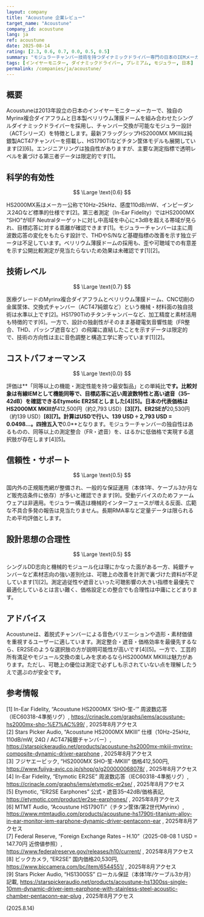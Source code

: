 ```yaml
---
layout: company
title: "Acoustune 企業レビュー"
target_name: "Acoustune"
company_id: acoustune
lang: ja
ref: acoustune
date: 2025-08-14
rating: [2.3, 0.6, 0.7, 0.0, 0.5, 0.5]
summary: "モジュラーチャンバー技術を持つダイナミックドライバー専門の日本のIEMメーカーだが、プレミアム価格に対して科学的優位性は限定的"
tags: [インイヤーモニター, ダイナミックドライバー, プレミアム, モジュラー, 日本]
permalink: /companies/ja/acoustune/
---
```

## 概要

Acoustuneは2013年設立の日本のインイヤーモニターメーカーで、独自のMyrinx複合ダイアフラムと日本製ベリリウム薄膜ドームを組み合わせたシングルダイナミックドライバーを採用し、チャンバー交換が可能なモジュラー設計（ACTシリーズ）を特徴とします。最新フラッグシップHS2000MX MKIIIは純銀製ACT47チャンバーを搭載し、HS1790Tiなどチタン筐体モデルも展開しています[2][6]。エンジニアリングは独自性がありますが、主要な測定指標で透明レベルを裏づける第三者データは限定的です[1]。

## 科学的有効性

$$ \Large \text{0.6} $$

HS2000MX系はメーカー公称で10Hz–25kHz、感度110dB/mW、インピーダンス24Ωなど標準的仕様です[2]。第三者測定（In-Ear Fidelity）ではHS2000MX “SHO”がIEF Neutralターゲットに対し中高域を中心に±3dBを超える帯域が見られ、目標応答に対する乖離が確認できます[1]。モジュラーチャンバーは主に周波数応答の変化をもたらす設計で、THDやS/Nなど基礎指標の改善を示す独立データは不足しています。ベリリウム薄膜ドームの採用も、歪や可聴域での有意差を示す公開比較測定が見当たらないため効果は未確認です[1][2]。

## 技術レベル

$$ \Large \text{0.7} $$

医療グレードのMyrinx複合ダイアフラムとベリリウム薄膜ドーム、CNC切削の金属筐体、交換式チャンバー（ACT47純銀など）という機械・材料面の独自技術は水準以上です[2]。HS1790Tiのチタンチャンバーなど、加工精度と素材活用も特徴的です[6]。一方で、設計の独創性がそのまま基礎電気音響性能（FR整合、THD、パッシブ遮音など）の飛躍に直結したことを示すデータは限定的で、技術の方向性は主に音色調整と構造工学に寄っています[1][2]。

## コストパフォーマンス

$$ \Large \text{0.0} $$

評価は**「同等以上の機能・測定性能を持つ最安製品」との単純比**です。比較対象は有線IEMとして機能同等で、目標応答に近い周波数特性と高い遮音（35–42dB）を確認できるEtymotic ER2SEとしました[4][5]。日本の代表価格はHS2000MX MKIIIが**412,500円（約2,793 USD）**[3][7]、ER2SEが**20,530円（約139 USD）**[8][7]。計算はUSDで行い、**139 USD ÷ 2,793 USD = 0.0498…**。四捨五入で**0.0**となります。モジュラーチャンバーの独自性はあるものの、同等以上の測定整合（FR・遮音）を、はるかに低価格で実現する選択肢が存在します[4][5]。

## 信頼性・サポート

$$ \Large \text{0.5} $$

国内外の正規販売網が整備され、一般的な保証運用（本体1年、ケーブル3か月など販売店条件に依存）が多いと確認できます[9]。受動デバイスのためファームウェアは非適用。モジュラー構造は機械的インターフェースが増える反面、広範な不具合多発の報告は見当たりません。長期RMA率など定量データは限られるため平均評価とします。

## 設計思想の合理性

$$ \Large \text{0.5} $$

シングルDD志向と機械的モジュール化は理にかなった面がある一方、純銀チャンバーなど素材志向の強い差別化は、可聴上の改善を計測で裏づけた資料が不足しています[1][2]。測定追従性や遮音といった可聴影響の大きい指標を最優先で最適化しているとは言い難く、価格設定との整合でも合理性は中庸にとどまります。

## アドバイス

Acoustuneは、着脱式チャンバーによる音色バリエーションや造形・素材価値を重視するユーザーに適しています。測定整合・遮音・価格効率を最優先するなら、ER2SEのような選択肢の方が説明可能性が高いです[4][5]。一方で、工芸的所有満足やモジュール交換の楽しみを求めるならHS2000MX MKIIIは魅力があります。ただし、可聴上の優位は測定で必ずしも示されていない点を理解したうえで選ぶのが安全です。

## 参考情報

[1] In-Ear Fidelity, “Acoustune HS2000MX ‘SHO-笙-’” 周波数応答（IEC60318-4準拠リグ）, https://crinacle.com/graphs/iems/acoustune-hs2000mx-sho-%E7%AC%99/ , 2025年8月アクセス  
[2] Stars Picker Audio, “Acoustune HS2000MX MKIII” 仕様（10Hz–25kHz, 110dB/mW, 24Ω / ACT47純銀チャンバー）, https://starspickeraudio.net/products/acoustune-hs2000mx-mkiii-myrinx-composite-dynamic-driver-earphone , 2025年8月アクセス  
[3] フジヤエービック, “HS2000MX SHO-笙-MKIII” 価格412,500円, https://www.fujiya-avic.co.jp/shop/g/g200000068078/ , 2025年8月アクセス  
[4] In-Ear Fidelity, “Etymotic ER2SE” 周波数応答（IEC60318-4準拠リグ）, https://crinacle.com/graphs/iems/etymotic-er2se/ , 2025年8月アクセス  
[5] Etymotic, “ER2SE Earphones” 公式・遮音35–42dB/価格表記, https://etymotic.com/product/er2se-earphones/ , 2025年8月アクセス  
[6] MTMT Audio, “Acoustune HS1790Ti”（チタン筐体/第2世代Myrinx）, https://www.mtmtaudio.com/products/acoustune-hs1790ti-titanium-alloy-in-ear-monitor-iem-earphone-dynamic-driver-pentaconn-ear , 2025年8月アクセス  
[7] Federal Reserve, “Foreign Exchange Rates – H.10”（2025-08-08 1 USD = 147.70円 近傍値参照）, https://www.federalreserve.gov/releases/h10/current/ , 2025年8月アクセス  
[8] ビックカメラ, “ER2SE” 国内価格20,530円, https://www.biccamera.com/bc/item/6544551/ , 2025年8月アクセス  
[9] Stars Picker Audio, “HS1300SS” ローカル保証（本体1年/ケーブル3か月）記載, https://starspickeraudio.net/products/acoustune-hs1300ss-single-10mm-dynamic-driver-iem-earphone-with-stainless-steel-acoustic-chamber-pentaconn-ear-plug , 2025年8月アクセス

(2025.8.14)

